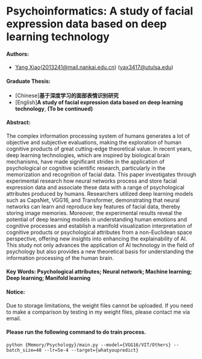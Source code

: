 # Psychoinformatics: A study of facial expression data based on deep learning technology

#### Authors: 
- [Yang Xiao](https://scholar.google.co.uk/citations?hl=zh-TW&user=FvnT29sAAAAJ)(2013241@mail.nankai.edu.cn) (yax3417@utulsa.edu)

#### Graduate Thesis: 
 - [Chinese]**基于深度学习的面部表情识别研究**
 - [English]**A study of facial expression data based on deep learning technology**, **(To be continued)**

#### Abstract: 
The complex information processing system of humans generates a lot of objective and subjective evaluations, making the exploration of human cognitive products of great cutting-edge theoretical value. In recent years, deep learning technologies, which are inspired by biological brain mechanisms, have made significant strides in the application of psychological or cognitive scientific research, particularly in the memorization and recognition of facial data. This paper investigates through experimental research how neural networks process and store facial expression data and associate these data with a range of psychological attributes produced by humans. Researchers utilized deep learning models such as CapsNet, VGG16, and Transformer, demonstrating that neural networks can learn and reproduce key features of facial data, thereby storing image memories. Moreover, the experimental results reveal the potential of deep learning models in understanding human emotions and cognitive processes and establish a manifold visualization interpretation of cognitive products or psychological attributes from a non-Euclidean space perspective, offering new insights into enhancing the explainability of AI. This study not only advances the application of AI technology in the field of psychology but also provides a new theoretical basis for understanding the information processing of the human brain.

#### Key Words: Psychological attributes; Neural network; Machine learning; Deep learning; Manifold learning

#### Notice: 
Due to storage limitations, the weight files cannot be uploaded. If you need to make a comparison by testing in my weight files, please contact me via email.

#### Please run the following command to do train process.
```
python {Memory/Psychology}/main.py --model={VGG16/VIT/Others} --batch_size=40 --lr=5e-4 --target={whatyoupredict} 
```


